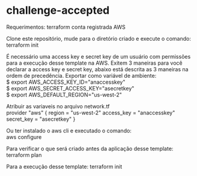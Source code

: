 # challenge-accepted
Requerimentos:
terraform
conta registrada AWS

Clone este repositório, mude para o diretório criado e execute o comando:  
terraform init

É necessário uma access key e secret key de um usuário com permissões para a execução desse template na AWS.
Exitem 3 maneiras para você declarar a access key e secret key, abaixo está descrita as 3 maneiras na ordem de precedência.
Exportar como variável de ambiente:  
$ export AWS_ACCESS_KEY_ID="anaccesskey"  
$ export AWS_SECRET_ACCESS_KEY="asecretkey"  
$ export AWS_DEFAULT_REGION="us-west-2"  

Atribuir as variaveis no arquivo network.tf  
provider "aws" {
  region     = "us-west-2"
  access_key = "anaccesskey"
  secret_key = "asecretkey"
}

Ou ter instalado o aws cli e executado o comando:  
aws configure

Para verificar o que será criado antes da aplicação desse template:
terraform plan

Para a execução desse template:
terraform init
